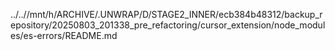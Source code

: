../..//mnt/h/ARCHIVE/.UNWRAP/D/STAGE2_INNER/ecb384b48312/backup_repository/20250803_201338_pre_refactoring/cursor_extension/node_modules/es-errors/README.md